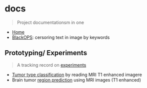 # docs
> Project documentationsm in one

* [Home](https://genomicare.github.io/docs/)
* [BlackOPS](https://genomicare.github.io/docs/docs/blackops/): cersoring text in image by keywords

## Prototyping/ Experiments
> A tracking record on [experiments](docs/experiments/)

* [Tumor type classification](docs/experiments/tumor_type_classification_and_its_implications.html) by reading MRI T1 enhanced imagere
* Brain tumor [region prediction](docs/region_prediction.html) using MRI images (T1 enhanced)